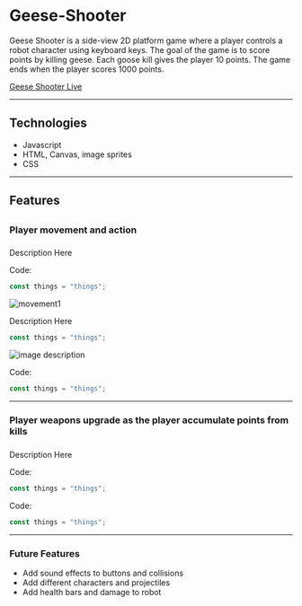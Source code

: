 # Geese-Shooter

Geese Shooter is a side-view 2D platform game where a player controls a robot character using keyboard keys. The goal of the game is to score points by killing geese. Each goose kill gives the player 10 points. The game ends when the player scores 1000 points.

[Geese Shooter Live](https://hongchris96.github.io/Geese-Shooter/)

------
## Technologies

* Javascript
* HTML, Canvas, image sprites
* CSS

------
## Features
##
### Player movement and action
###
Description Here

Code:
```javascript
const things = "things";
```

![movement1](https://github.com/hongchris96/Geese-Shooter/blob/main/readme/movement-1.gif)

Description Here
```javascript
const things = "things";
```

![image description]()

Code:
```javascript
const things = "things";
```

------
### Player weapons upgrade as the player accumulate points from kills
###
Description Here

Code:
```javascript
const things = "things";
```

Code:
```javascript
const things = "things";
```

------
### Future Features

* Add sound effects to buttons and collisions
* Add different characters and projectiles
* Add health bars and damage to robot

